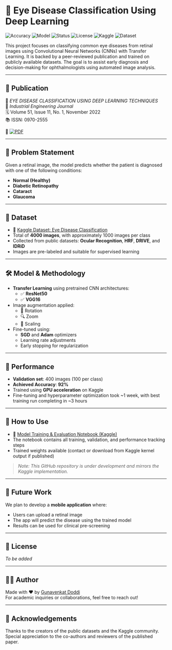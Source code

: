 # 🧠 Eye Disease Classification Using Deep Learning

![Accuracy](https://img.shields.io/badge/Accuracy-92%25-brightgreen)
![Model](https://img.shields.io/badge/Model-ResNet50%2C%20VGG16-blue)
![Status](https://img.shields.io/badge/Status-Research%20Project-yellow)
![License](https://img.shields.io/badge/License-TBD-lightgrey)
![Kaggle](https://img.shields.io/badge/Notebook-Kaggle-blue?logo=kaggle)
![Dataset](https://img.shields.io/badge/Dataset-Kaggle-orange?logo=kaggle)

This project focuses on classifying common eye diseases from retinal images using Convolutional Neural Networks (CNNs) with Transfer Learning. It is backed by a peer-reviewed publication and trained on publicly available datasets. The goal is to assist early diagnosis and decision-making for ophthalmologists using automated image analysis.

---

## 📄 Publication

📘 _EYE DISEASE CLASSIFICATION USING DEEP LEARNING TECHNIQUES_  
📍 *Industrial Engineering Journal*  
🗓️ Volume 51, Issue 11, No. 1, November 2022  
📚 ISSN: 0970-2555  

📄 [![PDF](https://img.shields.io/badge/View--PDF-blue)](./ResearchPaper.pdf) 

---

## 🧬 Problem Statement

Given a retinal image, the model predicts whether the patient is diagnosed with one of the following conditions:

- **Normal (Healthy)**
- **Diabetic Retinopathy**
- **Cataract**
- **Glaucoma**

---

## 📂 Dataset

- 🔗 [Kaggle Dataset: Eye Disease Classification](https://www.kaggle.com/datasets/gunavenkatdoddi/eye-diseases-classification)
- Total of **4000 images**, with approximately 1000 images per class
- Collected from public datasets: **Ocular Recognition**, **HRF**, **DRIVE**, and **IDRiD**
- Images are pre-labeled and suitable for supervised learning

---

## 🛠️ Model & Methodology

- **Transfer Learning** using pretrained CNN architectures:
  - ✅ **ResNet50**
  - ✅ **VGG16**
- Image augmentation applied:
  - 🔁 Rotation
  - 🔍 Zoom
  - 📏 Scaling
- Fine-tuned using:
  - **SGD** and **Adam** optimizers
  - Learning rate adjustments
  - Early stopping for regularization

---

## 🧪 Performance

- **Validation set**: 400 images (100 per class)
- **Achieved Accuracy**: **92%**
- Trained using **GPU acceleration** on Kaggle
- Fine-tuning and hyperparameter optimization took ~1 week, with best training run completing in ~3 hours

---

## 🔧 How to Use

- 🔗 [Model Training & Evaluation Notebook (Kaggle)](https://www.kaggle.com/code/gunavenkatdoddi/final-model-build2)
- The notebook contains all training, validation, and performance tracking steps
- Trained weights available (contact or download from Kaggle kernel output if published)

> *Note: This GitHub repository is under development and mirrors the Kaggle implementation.*

---

## 📱 Future Work

We plan to develop a **mobile application** where:
- Users can upload a retinal image
- The app will predict the disease using the trained model
- Results can be used for clinical pre-screening

---

## 📃 License

*To be added*

---

## 👨‍💻 Author

Made with ❤️ by [Gunavenkat Doddi](https://www.kaggle.com/gunavenkatdoddi)  
For academic inquiries or collaborations, feel free to reach out!

---

## 📌 Acknowledgements

Thanks to the creators of the public datasets and the Kaggle community. Special appreciation to the co-authors and reviewers of the published paper.
